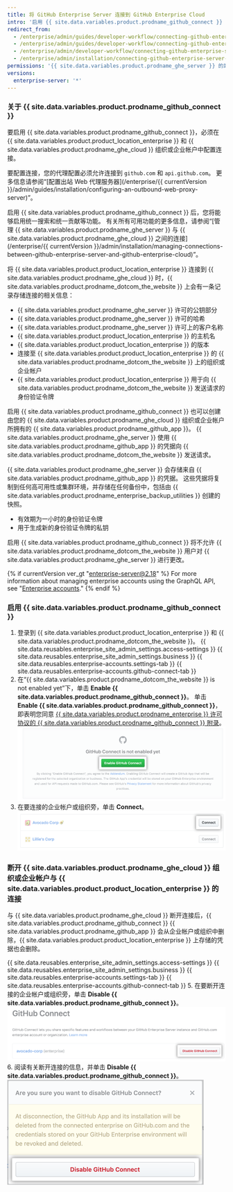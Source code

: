 ```yaml
---
title: 将 GitHub Enterprise Server 连接到 GitHub Enterprise Cloud
intro: '启用 {{ site.data.variables.product.prodname_github_connect }} 后，您可以在 {{ site.data.variables.product.product_location_enterprise }} 与 {{ site.data.variables.product.prodname_ghe_cloud }} 之间共用特定的功能和工作流程。'
redirect_from:
  - /enterprise/admin/guides/developer-workflow/connecting-github-enterprise-to-github-com/
  - /enterprise/admin/guides/developer-workflow/connecting-github-enterprise-server-to-github-com
  - /enterprise/admin/developer-workflow/connecting-github-enterprise-server-to-githubcom/
  - /enterprise/admin/installation/connecting-github-enterprise-server-to-github-enterprise-cloud
permissions: '{{ site.data.variables.product.prodname_ghe_server }} 的站点管理员（同时也是 {{ site.data.variables.product.prodname_ghe_cloud }} 组织或企业帐户的所有者）可以启用 {{ site.data.variables.product.prodname_github_connect }}。'
versions:
  enterprise-server: '*'
---
```


### 关于 {{ site.data.variables.product.prodname_github_connect }}

要启用 {{ site.data.variables.product.prodname_github_connect }}，必须在 {{ site.data.variables.product.product_location_enterprise }} 和 {{ site.data.variables.product.prodname_ghe_cloud }} 组织或企业帐户中配置连接。

要配置连接，您的代理配置必须允许连接到 `github.com` 和 `api.github.com`。 更多信息请参阅“[配置出站 Web 代理服务器](/enterprise/{{ currentVersion }}/admin/guides/installation/configuring-an-outbound-web-proxy-server)”。

启用 {{ site.data.variables.product.prodname_github_connect }} 后，您将能够启用统一搜索和统一贡献等功能。 有关所有可用功能的更多信息，请参阅“[管理 {{ site.data.variables.product.prodname_ghe_server }} 与 {{ site.data.variables.product.prodname_ghe_cloud }} 之间的连接](/enterprise/{{ currentVersion }}/admin/installation/managing-connections-between-github-enterprise-server-and-github-enterprise-cloud)”。

将 {{ site.data.variables.product.product_location_enterprise }} 连接到 {{ site.data.variables.product.prodname_ghe_cloud }} 时，{{ site.data.variables.product.prodname_dotcom_the_website }} 上会有一条记录存储连接的相关信息：
- {{ site.data.variables.product.prodname_ghe_server }} 许可的公钥部分
- {{ site.data.variables.product.prodname_ghe_server }} 许可的哈希
- {{ site.data.variables.product.prodname_ghe_server }} 许可上的客户名称
- {{ site.data.variables.product.product_location_enterprise }} 的主机名
- {{ site.data.variables.product.product_location_enterprise }} 的版本
- 连接至 {{ site.data.variables.product.product_location_enterprise }} 的 {{ site.data.variables.product.prodname_dotcom_the_website }} 上的组织或企业帐户
- {{ site.data.variables.product.product_location_enterprise }} 用于向 {{ site.data.variables.product.prodname_dotcom_the_website }} 发送请求的身份验证令牌

启用 {{ site.data.variables.product.prodname_github_connect }} 也可以创建由您的 {{ site.data.variables.product.prodname_ghe_cloud }} 组织或企业帐户所拥有的 {{ site.data.variables.product.prodname_github_app }}。 {{ site.data.variables.product.prodname_ghe_server }} 使用 {{ site.data.variables.product.prodname_github_app }} 的凭据向 {{ site.data.variables.product.prodname_dotcom_the_website }} 发送请求。

{{ site.data.variables.product.prodname_ghe_server }} 会存储来自 {{ site.data.variables.product.prodname_github_app }} 的凭据。 这些凭据将复制到任何高可用性或集群环境，并存储在任何备份中，包括由 {{ site.data.variables.product.prodname_enterprise_backup_utilities }} 创建的快照。
- 有效期为一小时的身份验证令牌
- 用于生成新的身份验证令牌的私钥

启用 {{ site.data.variables.product.prodname_github_connect }} 将不允许 {{ site.data.variables.product.prodname_dotcom_the_website }} 用户对 {{ site.data.variables.product.prodname_ghe_server }} 进行更改。

{% if currentVersion ver_gt "enterprise-server@2.18" %}
For more information about managing enterprise accounts using the GraphQL API, see "[Enterprise accounts](/v4/guides/managing-enterprise-accounts)."
{% endif %}
### 启用 {{ site.data.variables.product.prodname_github_connect }}

1. 登录到 {{ site.data.variables.product.product_location_enterprise }} 和 {{ site.data.variables.product.prodname_dotcom_the_website }}。
{{ site.data.reusables.enterprise_site_admin_settings.access-settings }}
{{ site.data.reusables.enterprise_site_admin_settings.business }}
{{ site.data.reusables.enterprise-accounts.settings-tab }}
{{ site.data.reusables.enterprise-accounts.github-connect-tab }}
5. 在“{{ site.data.variables.product.prodname_dotcom_the_website }} is not enabled yet”下，单击 **Enable {{ site.data.variables.product.prodname_github_connect }}**。 单击 **Enable {{ site.data.variables.product.prodname_github_connect }}**，即表明您同意 <a href="/articles/github-connect-addendum-to-the-github-enterprise-license-agreement/" class="dotcom-only">{{ site.data.variables.product.prodname_enterprise }} 许可协议的 {{ site.data.variables.product.prodname_github_connect }} 附录</a>。 ![Enable GitHub Connect 按钮](/assets/images/enterprise/business-accounts/enable-github-connect-button.png)
6. 在要连接的企业帐户或组织旁，单击 **Connect**。 ![企业帐户或企业旁边的连接按钮](/assets/images/enterprise/business-accounts/choose-enterprise-or-org-connect.png)

### 断开 {{ site.data.variables.product.prodname_ghe_cloud }} 组织或企业帐户与 {{ site.data.variables.product.product_location_enterprise }} 的连接

与 {{ site.data.variables.product.prodname_ghe_cloud }} 断开连接后，{{ site.data.variables.product.prodname_github_connect }} {{ site.data.variables.product.prodname_github_app }} 会从企业帐户或组织中删除，{{ site.data.variables.product.product_location_enterprise }} 上存储的凭据也会删除。

{{ site.data.reusables.enterprise_site_admin_settings.access-settings }}
{{ site.data.reusables.enterprise_site_admin_settings.business }}
{{ site.data.reusables.enterprise-accounts.settings-tab }}
{{ site.data.reusables.enterprise-accounts.github-connect-tab }}
5. 在要断开连接的企业帐户或组织旁，单击 **Disable {{ site.data.variables.product.prodname_github_connect }}**。 ![企业帐户或组织名称旁的 Disable GitHub Connect 按钮](/assets/images/enterprise/business-accounts/disable-github-connect-button.png)
6. 阅读有关断开连接的信息，并单击 **Disable {{ site.data.variables.product.prodname_github_connect }}**。 ![包含关于断开连接的警告信息和确认按钮的模式窗口](/assets/images/enterprise/business-accounts/confirm-disable-github-connect.png)

